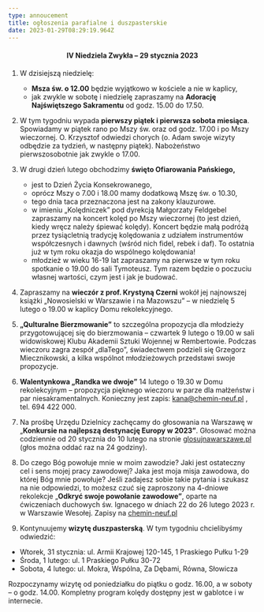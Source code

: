 ```yaml
---
type: annoucement
title: ogłoszenia parafialne i duszpasterskie
date: 2023-01-29T08:29:19.964Z
---
```

<!--StartFragment--><h4 style="text-align:center;">IV Niedziela Zwykła – 29 stycznia 2023</h3>

1. W dzisiejszą niedzielę: 

   * **Msza św. o 12.00** będzie wyjątkowo w kościele a nie w kaplicy, 
   * jak zwykle w sobotę i niedzielę zapraszamy na **Adorację Najświętszego Sakramentu** od godz. 15.00 do 17.50.
2. W tym tygodniu wypada **pierwszy piątek i pierwsza sobota miesiąca**. Spowiadamy w piątek rano po Mszy św. oraz od godz. 17.00 i po Mszy wieczornej. O. Krzysztof odwiedzi chorych (o. Adam swoje wizyty odbędzie za tydzień, w następny piątek). Nabożeństwo pierwszosobotnie jak zwykle o 17.00. 
3. W drugi dzień lutego obchodzimy **święto Ofiarowania Pańskiego,** 

   * jest to Dzień Życia Konsekrowanego,
   * oprócz Mszy o 7.00 i 18.00 mamy dodatkową Mszę św. o 10.30,
   * tego dnia taca przeznaczona jest na zakony klauzurowe.
   * w imieniu „Kolędniczek” pod dyrekcją Małgorzaty Feldgebel  zapraszamy na koncert kolęd po Mszy wieczornej (to jest dzień, kiedy wręcz należy śpiewać kolędy). Koncert będzie małą podróżą przez tysiącletnią tradycję kolędowania z udziałem instrumentów współczesnych i dawnych (wśród nich fidel, rebek i daf). To ostatnia już w tym roku okazja do wspólnego kolędowania!
   * młodzież w wieku 16-19 lat zapraszamy na pierwsze w tym roku spotkanie o 19.00 do sali Tymoteusz. Tym razem będzie o poczuciu własnej wartości, czym jest i jak je budować.
4. Zapraszamy na **wieczór z prof. Krystyną Czerni** wokół jej najnowszej książki „Nowosielski w Warszawie i na Mazowszu” – w niedzielę 5 lutego o 19.00 w kaplicy Domu rekolekcyjnego.
5. **„Qulturalne Bierzmowanie”** to szczególna propozycja dla młodzieży przygotowującej się do bierzmowania – czwartek 9 lutego o 19.00 w sali widowiskowej Klubu Akademii Sztuki Wojennej w Rembertowie. Podczas wieczoru zagra zespół „dlaTego”, świadectwem podzieli się Grzegorz Miecznikowski, a kilka wspólnot młodzieżowych przedstawi swoje propozycje. 
6. **Walentynkowa „Randka we dwoje”** 14 lutego o 19.30 w Domu rekolekcyjnym – propozycja pięknego wieczoru w parze dla małżeństw i par niesakramentalnych. Konieczny jest zapis: [kana@chemin-neuf.pl](mailto:kana@chemin-neuf.pl) , tel. 694 422 000.
7. Na prośbę Urzędu Dzielnicy zachęcamy do głosowania na Warszawę w „**Konkursie na najlepszą destynację Europy w 2023”**. Głosować można codziennie od 20 stycznia do 10 lutego na stronie [glosujnawarszawe.pl](http://www.glosujnawarszawe.pl) (głos można oddać raz na 24 godziny).  
8. Do czego Bóg powołuje mnie w moim zawodzie? Jaki jest ostateczny cel i sens mojej pracy zawodowej? Jaka jest moja misja zawodowa, do której Bóg mnie powołuje? Jeśli zadajesz sobie takie pytania i szukasz na nie odpowiedzi, to możesz czuć się zaproszony na 4-dniowe rekolekcje „**Odkryć swoje powołanie zawodowe”**, oparte na ćwiczeniach duchowych św. Ignacego w dniach 22 do 26 lutego 2023 r. w Warszawie Wesołej. Zapisy na [chemin-neuf.pl](http://www.chemin-neuf.pl)
9. Kontynuujemy **wizytę duszpasterską**. W tym tygodniu chcielibyśmy odwiedzić:

* Wtorek, 31 stycznia: ul. Armii Krajowej 120-145, 1 Praskiego Pułku 1-29
* Środa, 1 lutego: ul. 1 Praskiego Pułku 30-72
* Sobota, 4 lutego: ul. Mokra, Wspólna, Za Dębami, Równa, Słowicza

Rozpoczynamy wizytę od poniedziałku do piątku o godz. 16.00, a w soboty – o godz. 14.00. Kompletny program kolędy dostępny jest w gablotce i w internecie.